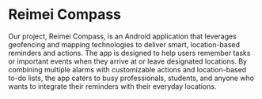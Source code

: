 # Reimei Compass
Our project, Reimei Compass, is an Android application that leverages geofencing and mapping technologies to deliver smart, location-based reminders and actions. The app is designed to help users remember tasks or important events when they arrive at or leave designated locations. By combining multiple alarms with customizable actions and location-based to-do lists, the app caters to busy professionals, students, and anyone who wants to integrate their reminders with their everyday locations.
